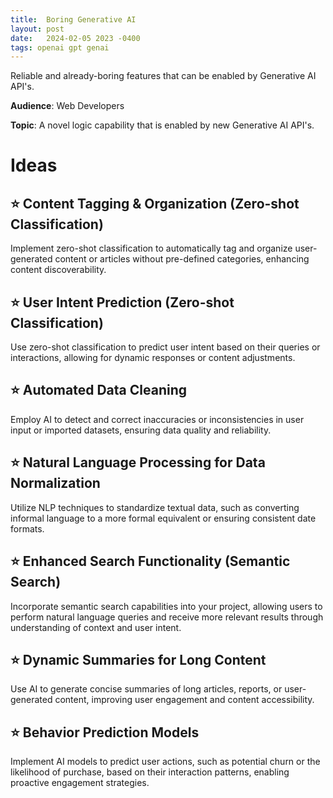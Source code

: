 ```yaml
---
title:  Boring Generative AI
layout: post
date:   2024-02-05 2023 -0400
tags: openai gpt genai
---
```


Reliable and already-boring features that can be enabled by Generative AI API's.

**Audience**: Web Developers

**Topic**: A novel logic capability that is enabled by new Generative AI API's.

# Ideas

## ⭐ Content Tagging & Organization (Zero-shot Classification)

Implement zero-shot classification to automatically tag and organize user-generated content or articles without pre-defined categories, enhancing content discoverability.

## ⭐ User Intent Prediction (Zero-shot Classification)

Use zero-shot classification to predict user intent based on their queries or interactions, allowing for dynamic responses or content adjustments.
 
## ⭐ Automated Data Cleaning

Employ AI to detect and correct inaccuracies or inconsistencies in user input or imported datasets, ensuring data quality and reliability.

## ⭐ Natural Language Processing for Data Normalization

Utilize NLP techniques to standardize textual data, such as converting informal language to a more formal equivalent or ensuring consistent date formats.

## ⭐ Enhanced Search Functionality (Semantic Search)

Incorporate semantic search capabilities into your project, allowing users to perform natural language queries and receive more relevant results through understanding of context and user intent.

## ⭐ Dynamic Summaries for Long Content

Use AI to generate concise summaries of long articles, reports, or user-generated content, improving user engagement and content accessibility.

## ⭐ Behavior Prediction Models

Implement AI models to predict user actions, such as potential churn or the likelihood of purchase, based on their interaction patterns, enabling proactive engagement strategies.
